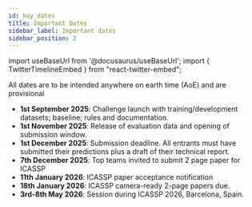 ```yaml
---
id: key_dates
title: Important Dates
sidebar_label: Important dates
sidebar_position: 2
---
```

import useBaseUrl from '@docusaurus/useBaseUrl';
import { TwitterTimelineEmbed } from "react-twitter-embed";

All dates are to be intended anywhere on earth time (AoE) and are provisional

- **1st September 2025**: Challenge launch with training/development datasets; baseline; rules and documentation.
- **1st November 2025**: Release of evaluation data and opening of submission window.
- **1st December 2025**: Submission deadline. All entrants must have submitted their predictions plus a draft of their technical report.
- **7th December 2025**: Top teams invited to submit 2 page paper for ICASSP
- **11th January 2026**: ICASSP paper acceptance notification 
- **18th January 2026**: ICASSP camera-ready 2-page papers due.
- **3rd-8th May 2026**: Session during ICASSP 2026, Barcelona, Spain.